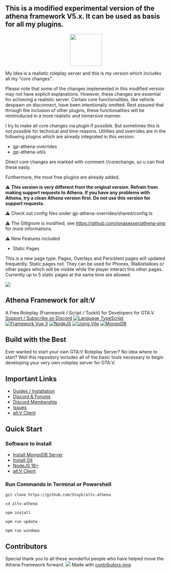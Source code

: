 <h2>This is a modified experimental version of the athena framework V5.x. It can be used as basis for all my plugins.</h2>
<p align="center">
    <img src="https://i.imgur.com/iCY59PR.png" width="100">
</p>

My Idea is a realistic roleplay server and this is my version which includes all my "core changes".

Please note that some of the changes implemented in this modified version may not have explicit explanations. However, these changes are essential for achieving a realistic server. Certain core functionalities, like vehicle despawn on disconnect, have been intentionally omitted. Rest assured that through the inclusion of other plugins, these functionalities will be reintroduced in a more realistic and immersive manner.

I try to make all core changes via plugin if possible. But sometimes this is not possible for technical and time reasons. Utilities and overrides are in the following plugins which are already integrated in this version:

-   gp-athena-overrides
-   gp-athena-utils

Direct core changes are marked with comment //corechange, so u can find these easly.

Furthermore, the most free plugins are already added.

⚠️ <b>This version is very different from the original version. Refrain from making support requests to Athena. If you have any problems with Athena, try a clean Athena version first. Do not use this version for support requests.</b>

⚠️ Check out config files under gp-athena-overrides/shared/config.ts

⚠️ The Gitignore is modified, see https://github.com/jonasesser/athena-pnp for more informations.

⚠️ New Features included

- Static Pages

This is a new page type. Pages, Overlays and Persistent pages will updated frequently. Static pages not. They can be used for Phones, Walkietalkies or other pages which will be visible while the player interact this other pages. Currently up to 5 static pages at the same time are allowed.

<img src="https://i.imgur.com/LhhWWET.png">

<h2>Athena Framework for alt:V</h2>A Free Roleplay (Framework / Script / Tookit) for Developers for GTA:V <a href="https://discord.com/servers/athena-framework-790039623648542760">Support / Subscribe on Discord</a> <a href="https://typescriptlang.org"><img src="https://img.shields.io/badge/Typescript-Typescript-007acc?label=" alt="Language TypeScript"></a> <a href="https://vuejs.org"><img src="https://img.shields.io/badge/Framework-Vue%203-green.svg?label=" alt="Framework Vue 3"></a> <a href="https://nodejs.org"><img src="https://img.shields.io/badge/Using-NodeJS-darkgreen.svg?label=" alt="NodeJS"></a> <a href="https://vitejs.dev"><img src="https://img.shields.io/badge/Using-Vite-cyan.svg?label=" alt="Using Vite"></a> <a href="https://mongodb.com/"><img src="https://img.shields.io/badge/Using-MongoDB-green.svg?label=" alt="MongoDB"></a>

## Build with the Best

Ever wanted to start your own GTA:V Roleplay Server? No idea where to start? Well this repository includes all of the basic tools necessary to begin developing your very own roleplay server for GTA:V.

## Important Links

-   [Guides / Installation](https://athenaframework.com)
-   [Discord & Forums](https://ares.stuyk.com/v1/get/discord)
-   [Discord Membership](https://discord.com/servers/athena-framework-790039623648542760)
-   [Issues](https://github.com/Stuyk/altv-athena/issues)
-   [alt:V Client](https://altv.mp)

## Quick Start

### Software to Install

-   [Install MongoDB Server](https://www.mongodb.com/try/download/community)
-   [Install Git](https://git-scm.com/downloads)
-   [NodeJS 18+](https://nodejs.org/en/download/)
-   [alt:V Client](https://altv.mp/)

### Run Commands in Terminal or Powershell

```
git clone https://github.com/Stuyk/altv-athena
```

```
cd altv-athena
```

```
npm install
```

```
npm run update
```

```
npm run windows
```

## Contributors

Special thank you to all these wonderful people who have helped move the Athena Framework forward.
<a href="https://github.com/stuyk/altv-athena/graphs/contributors"><img src="https://contrib.rocks/image?repo=stuyk/altv-athena"></a>
Made with [contributors-img](https://contrib.rocks).

